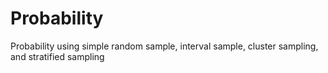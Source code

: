 # Probability
Probability using simple random sample, interval sample, cluster sampling, and stratified sampling 
